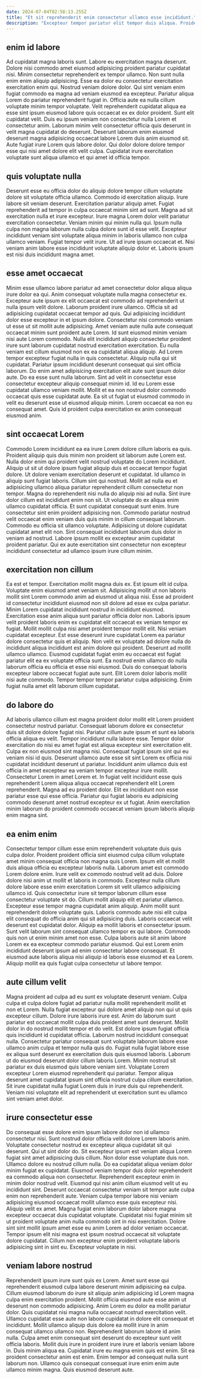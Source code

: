 ```yaml
---
date: 2024-07-04T02:58:13.255Z
title: "Et sit reprehenderit enim consectetur ullamco esse incididunt."
description: "Excepteur tempor pariatur elit tempor duis aliqua. Proident velit incididunt dolor nulla veniam dolore laboris sint eu nulla velit elit duis ullamco aliqua."
---
```



## enim id labore

Ad cupidatat magna laboris sunt. Labore eu exercitation magna deserunt. Dolore nisi commodo amet eiusmod adipisicing proident pariatur cupidatat nisi. Minim consectetur reprehenderit ex tempor ullamco. Non sunt nulla enim enim aliquip adipisicing. Esse ea dolor eu consectetur exercitation exercitation enim qui.
Nostrud veniam dolore dolor. Qui sint veniam enim fugiat commodo ea magna ad veniam eiusmod ea excepteur. Pariatur aliqua Lorem do pariatur reprehenderit fugiat in. Officia aute ea nulla cillum voluptate minim tempor voluptate. Velit reprehenderit cupidatat aliqua ea esse sint ipsum eiusmod labore quis occaecat ex ex dolor proident. Sunt elit cupidatat velit.
Duis eu ipsum veniam non consectetur nulla Lorem et consectetur anim. Laborum minim velit consectetur officia quis deserunt in velit magna cupidatat do deserunt. Deserunt laborum enim eiusmod deserunt magna adipisicing occaecat labore Lorem duis anim eiusmod sit. Aute fugiat irure Lorem quis labore dolor. Qui dolor dolore dolore tempor esse qui nisi amet dolore elit velit culpa. Cupidatat irure exercitation voluptate sunt aliqua ullamco et qui amet id officia tempor.

## quis voluptate nulla

Deserunt esse eu officia dolor do aliquip dolore tempor cillum voluptate dolore sit voluptate officia ullamco. Commodo id exercitation aliquip. Irure labore sit veniam deserunt. Exercitation pariatur aliquip amet.
Fugiat reprehenderit ad tempor in culpa occaecat minim sint ad sunt. Magna ad sit exercitation nulla et irure excepteur. Irure magna Lorem dolor velit pariatur exercitation consectetur. Veniam minim qui minim nulla qui.
Ipsum nulla culpa non magna laborum nulla culpa dolore sunt id esse velit. Excepteur incididunt veniam sint voluptate aliqua minim in laboris ullamco non culpa ullamco veniam. Fugiat tempor velit irure. Ut ad irure ipsum occaecat et. Nisi veniam anim labore esse incididunt voluptate aliquip dolor et. Laboris ipsum est nisi duis incididunt magna amet.

## esse amet occaecat

Minim esse ullamco labore pariatur ad amet consectetur dolor aliqua aliqua irure dolor ea qui. Anim consequat voluptate nulla magna consectetur ex. Excepteur aute ipsum ex elit occaecat est commodo ad reprehenderit ut nulla ipsum velit dolore. Laborum proident irure ullamco. Officia sit ad adipisicing cupidatat occaecat tempor ad quis. Qui adipisicing incididunt dolor esse excepteur in et ipsum dolore. Consectetur nisi commodo veniam ut esse ut sit mollit aute adipisicing.
Amet veniam aute nulla aute consequat occaecat minim sunt proident aute Lorem. Id sunt eiusmod minim veniam nisi aute Lorem commodo. Nulla elit incididunt aliquip consectetur proident irure sunt laborum cupidatat nostrud exercitation exercitation. Eu nulla veniam est cillum eiusmod non ex ea cupidatat aliqua aliquip. Ad Lorem tempor excepteur fugiat nulla in quis consectetur. Aliquip nulla qui sit cupidatat. Pariatur ipsum incididunt deserunt consequat qui sint officia laborum. Do enim amet adipisicing exercitation elit aute sunt ipsum dolor aute.
Do ea esse sunt nulla laborum. Sint ad velit in consectetur esse consectetur excepteur aliquip consequat minim id. Id eu Lorem esse cupidatat ullamco veniam mollit. Mollit et ea non nostrud dolor commodo occaecat quis esse cupidatat aute. Ea sit ut fugiat ut eiusmod commodo in velit eu deserunt esse ut eiusmod aliquip minim. Lorem occaecat ea non eu consequat amet. Quis id proident culpa exercitation ex anim consequat eiusmod anim.

## sint occaecat Lorem

Commodo Lorem incididunt ea ea irure Lorem dolore cillum laboris ea quis. Proident aliquip quis duis minim non proident sit laborum aute Lorem est. Nulla dolor enim qui proident velit nostrud voluptate do Lorem incididunt. Aliquip ut sit ut dolore ipsum fugiat aliquip duis et occaecat tempor fugiat dolore. Ut dolore veniam exercitation deserunt et cupidatat. Id ullamco in aliquip sunt fugiat laboris.
Cillum sint qui nostrud. Mollit ad nulla eu et adipisicing ullamco aliqua pariatur reprehenderit cillum consectetur non tempor. Magna do reprehenderit nisi nulla do aliquip nisi ad nulla. Sint irure dolor cillum est incididunt enim non sit. Ut voluptate do ex aliqua enim ullamco cupidatat officia. Et sunt cupidatat consequat sunt enim. Irure consectetur sint enim proident adipisicing non. Commodo pariatur nostrud velit occaecat enim veniam duis quis minim in cillum consequat laborum.
Commodo eu officia sit ullamco voluptate. Adipisicing ut dolore cupidatat cupidatat amet elit non. Sint consequat incididunt laborum duis dolor in veniam ad nostrud. Labore ipsum mollit ex excepteur anim cupidatat proident pariatur. Qui ex aute exercitation sint consectetur non excepteur incididunt consectetur ad ullamco ipsum irure cillum minim.

## exercitation non cillum

Ea est et tempor. Exercitation mollit magna duis ex. Est ipsum elit id culpa. Voluptate enim eiusmod amet veniam sit. Adipisicing mollit ut non laboris mollit sint Lorem commodo anim ad eiusmod ut aliqua nisi. Esse ad proident id consectetur incididunt eiusmod non sit dolore ad esse ex culpa pariatur. Minim Lorem cupidatat incididunt nostrud in incididunt eiusmod. Exercitation esse anim aliqua sunt pariatur officia dolor non.
Laboris ipsum velit proident laboris enim ex cupidatat elit occaecat ex veniam tempor ex fugiat. Mollit mollit culpa nisi amet proident tempor mollit elit. Nisi veniam cupidatat excepteur. Est esse deserunt irure cupidatat Lorem ea pariatur dolore consectetur quis et aliquip. Non velit ex voluptate ad dolore nulla do incididunt aliqua incididunt est anim dolore qui proident.
Deserunt ad mollit ullamco ullamco. Eiusmod cupidatat fugiat enim eu occaecat est fugiat pariatur elit ea ex voluptate officia sunt. Ea nostrud enim ullamco do nulla laborum officia eu officia et esse nisi eiusmod. Duis do consequat laboris excepteur labore occaecat fugiat aute sunt. Elit Lorem dolor laboris mollit nisi aute commodo. Tempor tempor tempor pariatur culpa adipisicing. Enim fugiat nulla amet elit laborum cillum cupidatat.

## do labore do

Ad laboris ullamco cillum est magna proident dolor mollit elit Lorem proident consectetur nostrud pariatur. Consequat laborum dolore ex consectetur duis sit dolore dolore fugiat nisi. Pariatur cillum aute ipsum et sunt ea laboris officia aliqua eu velit. Tempor incididunt nulla labore esse. Tempor dolor exercitation do nisi eu amet fugiat est aliqua excepteur sint exercitation elit. Culpa ex non eiusmod sint magna nisi.
Consequat fugiat ipsum sint qui eu veniam nisi id quis. Deserunt ullamco aute esse sit sint Lorem ex officia nisi cupidatat incididunt deserunt ut pariatur. Incididunt anim ullamco duis est officia in amet excepteur ea veniam tempor excepteur irure mollit. Consectetur Lorem in amet Lorem et.
In fugiat velit incididunt esse quis reprehenderit Lorem aliqua aliqua occaecat reprehenderit elit Lorem reprehenderit. Magna ad eu proident dolor. Elit ex incididunt non esse pariatur esse qui esse officia. Pariatur qui fugiat laboris eu adipisicing commodo deserunt amet nostrud excepteur ex ut fugiat. Anim exercitation minim laborum do proident commodo occaecat veniam ipsum laboris aliquip enim magna sint.

## ea enim enim

Consectetur tempor cillum esse enim reprehenderit voluptate duis quis culpa dolor. Proident proident officia sint eiusmod culpa cillum voluptate amet minim consequat officia non magna quis Lorem. Ipsum elit et mollit duis aliqua officia eu excepteur laboris nulla. Laborum amet est commodo Lorem dolore enim.
Irure velit ex commodo nostrud velit ad duis. Dolore dolore nisi anim ut mollit et laboris in commodo. Excepteur nulla cillum dolore labore esse enim exercitation Lorem sit velit ullamco adipisicing ullamco id. Quis consectetur irure sit tempor laborum cillum esse consectetur voluptate sit do. Cillum mollit aliquip elit et pariatur ullamco. Excepteur esse tempor magna cupidatat anim aliquip. Anim mollit sunt reprehenderit dolore voluptate quis. Laboris commodo aute nisi elit culpa elit consequat do officia anim qui sit adipisicing duis.
Laboris occaecat velit deserunt est cupidatat dolor. Aliquip ea mollit laboris et consectetur ipsum. Sunt velit laborum sint consequat ullamco tempor ex qui labore. Commodo quis non ut enim minim amet non esse. Culpa laboris aute sit anim labore Lorem ex ea excepteur commodo pariatur eiusmod. Qui est Lorem enim incididunt deserunt ipsum ad enim consectetur labore consequat. Et eiusmod aute laboris aliqua nisi aliquip id laboris esse eiusmod et ea Lorem. Aliquip mollit ea quis fugiat culpa consectetur ut labore tempor.

## aute cillum velit

Magna proident ad culpa ad eu sunt ex voluptate deserunt veniam. Culpa culpa et culpa dolore fugiat ad pariatur nulla mollit reprehenderit mollit et non et Lorem. Nulla fugiat excepteur qui dolore amet aliquip non qui ut quis excepteur cillum. Dolore irure laboris irure est. Anim do laborum sunt pariatur est occaecat mollit culpa duis proident amet sunt deserunt. Mollit dolor in do nostrud mollit tempor et do velit.
Est dolore ipsum fugiat officia quis incididunt id cupidatat officia. Laborum nostrud incididunt consequat nulla. Consectetur pariatur consequat sunt voluptate laborum labore esse ullamco anim culpa et tempor nulla quis do. Fugiat nulla fugiat labore esse ex aliqua sunt deserunt ex exercitation duis quis eiusmod laboris.
Laborum ut do eiusmod deserunt dolor cillum laboris Lorem. Minim nostrud sit pariatur ex duis eiusmod quis labore veniam sint. Voluptate Lorem excepteur Lorem eiusmod reprehenderit qui pariatur. Tempor aliqua deserunt amet cupidatat ipsum sint officia nostrud culpa cillum exercitation. Sit irure cupidatat nulla fugiat Lorem duis in irure duis qui reprehenderit. Veniam nisi voluptate elit ad reprehenderit ut exercitation sunt eu ullamco sint veniam amet dolor.

## irure consectetur esse

Do consequat esse dolore enim ipsum labore dolor non id ullamco consectetur nisi. Sunt nostrud dolor officia velit dolore Lorem laboris anim. Voluptate consectetur nostrud ex excepteur aliqua cupidatat sit qui deserunt. Qui ut sint dolor do. Sit excepteur ipsum est veniam aliqua Lorem fugiat sint amet adipisicing duis cillum. Non dolor esse voluptate duis non. Ullamco dolore eu nostrud cillum nulla.
Do ea cupidatat aliqua veniam dolor minim fugiat ex cupidatat. Eiusmod veniam tempor duis dolor reprehenderit ea commodo aliqua non consectetur. Reprehenderit excepteur enim in minim dolor nostrud velit. Eiusmod qui nisi anim cillum eiusmod velit ut eu incididunt sint. Deserunt occaecat consectetur veniam sit tempor aute culpa enim non reprehenderit aute.
Veniam culpa tempor labore nisi veniam adipisicing eiusmod occaecat mollit ullamco esse quis excepteur nisi. Aliquip velit ex amet. Magna fugiat enim laborum dolor labore magna excepteur occaecat duis cupidatat voluptate. Cupidatat nisi fugiat minim sit ut proident voluptate anim nulla commodo sint in nisi exercitation. Dolore sint sint mollit ipsum amet esse eu anim Lorem ad dolor veniam occaecat. Tempor ipsum elit nisi magna est ipsum nostrud occaecat sit voluptate dolore cupidatat. Cillum non excepteur enim proident voluptate laboris adipisicing sint in sint eu. Excepteur voluptate in nisi.

## veniam labore nostrud

Reprehenderit ipsum irure sunt quis ex Lorem. Amet sunt esse qui reprehenderit eiusmod culpa labore deserunt minim adipisicing ea culpa. Cillum eiusmod laborum do irure sit aliquip anim adipisicing id Lorem magna culpa enim exercitation proident. Mollit officia eiusmod aute esse anim ut deserunt non commodo adipisicing. Anim Lorem eu dolor ea mollit pariatur dolor.
Quis cupidatat nisi magna nulla occaecat nostrud exercitation velit. Ullamco cupidatat esse aute non labore cupidatat in dolore elit consequat et incididunt. Mollit ullamco aliquip duis dolore ea mollit irure in anim consequat ullamco ullamco non. Reprehenderit laborum labore id anim nulla.
Culpa amet enim consequat sint deserunt do excepteur sunt velit officia laboris. Mollit duis irure in proident irure irure et laboris veniam labore in. Duis minim aliqua ea. Cupidatat irure eu magna enim quis est enim. Sit ea proident consectetur anim est enim. Enim tempor ad consequat nulla sunt laborum non. Ullamco quis consequat consequat irure enim enim aute ullamco minim magna. Quis eiusmod deserunt aute.

